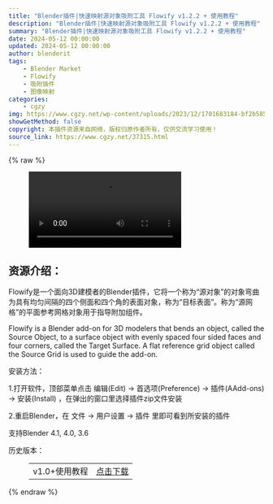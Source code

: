 ```yaml
---
title: "Blender插件|快速映射源对象吸附工具 Flowify v1.2.2 + 使用教程"
description: "Blender插件|快速映射源对象吸附工具 Flowify v1.2.2 + 使用教程"
summary: "Blender插件|快速映射源对象吸附工具 Flowify v1.2.2 + 使用教程"
date: 2024-05-12 00:00:00
updated: 2024-05-12 00:00:00
author: blenderit
tags: 
    - Blender Market
    - Flowify
    - 吸附插件
    - 图像映射
categories:
    - cgzy
img: https://www.cgzy.net/wp-content/uploads/2023/12/1701683184-bf2b585aaeb7a04.webp
showGetMethod: false
copyright: 本插件资源来自网络，版权归原作者所有，仅供交流学习使用！
source_link: https://www.cgzy.net/37315.html
---
```


{% raw %}
<figure class="wp-block-video aligncenter"><video controls src="http://cloud.video.taobao.com/play/u/null/p/1/e/6/t/1/440808191656.mp4"><track src="https://www.cgzy.net/wp-content/uploads/2023/12/1701685374-887fbbc694ab7aa.vtt"></track></video></figure><div class="wp-block-pandastudio-title"><div class="title_style_01"><h2 id="h2-0">资源介绍：</h2></div></div><p class="is-style-text-indent-2em">Flowify是一个面向3D建模者的Blender插件，它将一个称为“源对象”的对象弯曲为具有均匀间隔的四个侧面和四个角的表面对象，称为“目标表面”。称为“源网格”的平面参考网格对象用于指导附加组件。</p><p>Flowify is a Blender add-on for 3D modelers that bends an object, called the Source Object, to a surface object with evenly spaced four sided faces and four corners, called the Target Surface. A flat reference grid object called the Source Grid is used to guide the add-on.</p><div class="wp-block-pandastudio-title"><div class="title_style_01"><p>安装方法：</p></div></div><p>1.打开软件，顶部菜单点击 编辑(Edit) → 首选项(Preference) → 插件(AAdd-ons) → 安装(Install) ，在弹出的窗口里选择插件zip文件安装</p><p>2.重启Blender，在 文件 → 用户设置 → 插件 里即可看到所安装的插件</p><div class="wp-block-pandastudio-tips"><div class="tip success "><p>支持Blender 4.1, 4.0, 3.6</p>
</div></div><div class="wp-block-pandastudio-title"><div class="title_style_01"><p>历史版本：</p></div></div><figure class="wp-block-table has-medium-font-size"><table><tbody><tr><td>v1.0+使用教程</td><td><a href="https://www.cgzy.net/go?_=3eb794ad06aHR0cHM6Ly9wYW4uYmFpZHUuY29tL3MvMWNOUWtFZFR3SWNzT1IxWGc4NXhDZlE%2FcHdkPXN4eDM%3D" target="_blank">点击下载</a></td></tr></tbody></table></figure>
<div style="display: none">cgzy</div>
{% endraw %}